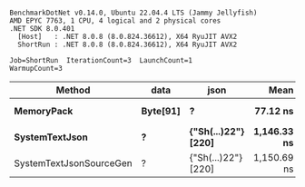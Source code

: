 ```

BenchmarkDotNet v0.14.0, Ubuntu 22.04.4 LTS (Jammy Jellyfish)
AMD EPYC 7763, 1 CPU, 4 logical and 2 physical cores
.NET SDK 8.0.401
  [Host]   : .NET 8.0.8 (8.0.824.36612), X64 RyuJIT AVX2
  ShortRun : .NET 8.0.8 (8.0.824.36612), X64 RyuJIT AVX2

Job=ShortRun  IterationCount=3  LaunchCount=1  
WarmupCount=3  

```
| Method                  | data     | json                | Mean        | Error      | StdDev   | Min         | Max         | Gen0   | Allocated |
|------------------------ |--------- |-------------------- |------------:|-----------:|---------:|------------:|------------:|-------:|----------:|
| **MemoryPack**              | **Byte[91]** | **?**                   |    **77.12 ns** |   **2.830 ns** | **0.155 ns** |    **76.94 ns** |    **77.22 ns** | **0.0019** |     **168 B** |
| **SystemTextJson**          | **?**        | **{&quot;Sh(...)22&quot;} [220]** | **1,146.33 ns** |  **34.455 ns** | **1.889 ns** | **1,144.16 ns** | **1,147.60 ns** | **0.0019** |     **168 B** |
| SystemTextJsonSourceGen | ?        | {&quot;Sh(...)22&quot;} [220] | 1,150.69 ns | 103.684 ns | 5.683 ns | 1,144.17 ns | 1,154.57 ns | 0.0019 |     168 B |
